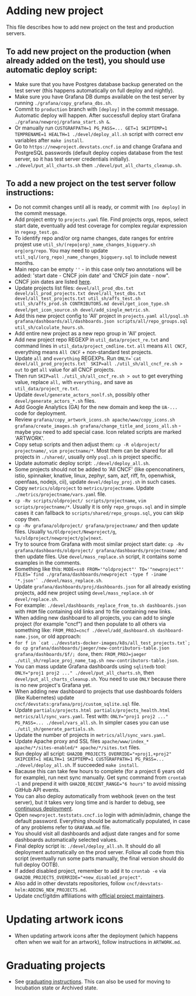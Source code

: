 # Adding new project

This file describes how to add new project on the test and production servers.

## To add new project on the production (when already added on the test), you should use automatic deploy script:

- Make sure that you have Postgres database backup generated on the test server (this happens automatically on full deploy and nightly).
- Make sure you have Grafana DB dumps available on the test server by running `./grafana/copy_grafana_dbs.sh`.
- Commit to `production` branch with `[deploy]` in the commit message. Automatic deploy will happen. After successfull deploy start Grafana `./grafana/newproj/grafana_start.sh &`.
- Or manually run `CUSTGRAFPATH=1 PG_PASS=... GET=1 SKIPTEMP=1 TEMPRENAME=1 HEALTH=1 ./devel/deploy_all.sh` script with correct env variables after `make install`.
- Go to `https://newproject.devstats.cncf.io` and change Grafana and PostgreSQL passwords (default deploy copies database from the test server, so it has test server credentials initially).
- `./devel/put_all_charts.sh` then `./devel/put_all_charts_cleanup.sh`.

## To add a new project on the test server follow instructions:

- Do not commit changes until all is ready, or commit with `[no deploy]` in the commit message.
- Add project entry to `projects.yaml` file. Find projects orgs, repos, select start date, eventually add test coverage for complex regular expression in `regexp_test.go`.
- To identify repo and/or org name changes, date ranges for entrire projest use `util_sh/(repo|org)_name_changes_bigquery.sh org|org/repo`. You may need to update `util_sql/(org_repo)_name_changes_bigquery.sql` to include newest months.
- Main repo can be empty `''` - in this case only two annotations will be added: 'start date - CNCF join date' and 'CNCF join date - now".
- CNCF join dates are listed [here](https://github.com/cncf/toc#projects).
- Update projects list files: `devel/all_prod_dbs.txt devel/all_prod_projects.txt devel/all_test_dbs.txt devel/all_test_projects.txt util_sh/affs_test.sh util_sh/affs_prod.sh CONTRIBUTORS.md devel/get_icon_type.sh devel/get_icon_source.sh devel/add_single_metric.sh`.
- Add this new project config to 'All' project in `projects.yaml all/psql.sh grafana/dashboards/all/dashboards.json scripts/all/repo_groups.sql util_sh/calculate_hours.sh`.
- Add entire new project as a new repo group in 'All' project.
- Add new project repo REGEXP in `util_data/project_re.txt` and command lines in `util_data/project_cmdline.txt`. `all` means `All CNCF`, everything means `All CNCF` + non-standard test projects.
- Update `all` and `everything` REGEXPs. Run `` ONLY=`cat devel/all_prod_projects.txt` SKIP=all ./util_sh/all_cncf_re.sh > out `` to get `all` value for all CNCF projects.
- Then run `SKIP=all ./util_sh/all_cncf_re.sh > out` to get everything value, replace `all,` with `everything,` and save as `util_data/project_re.txt`.
- Update `devel/generate_actors_nonlf.sh`, possibly other `devel/generate_actors_*.sh` files.
- Add Google Analytics (GA) for the new domain and keep the `UA-...` code for deployment.
- Review `grafana/copy_artwork_icons.sh apache/www/copy_icons.sh grafana/create_images.sh grafana/change_title_and_icons_all.sh` - maybe you need to add special case. Icon related scripts are marked 'ARTWORK'.
- Copy setup scripts and then adjust them: `cp -R oldproject/ projectname/`, `vim projectname/*`. Most them can be shared for all projects in `./shared/`, usually only `psql.sh` is project specific.
- Update automatic deploy script: `./devel/deploy_all.sh`.
- Some projects should not be added to 'All CNCF' (like openconatiners, istio, spinnaker, knative, linux, zephyr, sam, azf, riff, fn, openwhisk, openfaas, nodejs, cii), update `devel/deploy_proj.sh` in such cases.
- Copy `metrics/oldproject` to `metrics/projectname`. Update `./metrics/projectname/vars.yaml` file.
- `cp -Rv scripts/oldproject/ scripts/projectname`, `vim scripts/projectname/*`. Usually it is only `repo_groups.sql` and in simple cases it can fallback to `scripts/shared/repo_groups.sql`, you can skip copy then.
- `cp -Rv grafana/oldproject/ grafana/projectname/` and then update files. Usually `%s/Oldproject/Newproject/g`, `%s/oldproject/newproject/g|w|next`.
- Try to source from Grafana with most similar project start date: `cp -Rv grafana/dashboards/oldproject/ grafana/dashboards/projectname/` and then update files.  Use `devel/mass_replace.sh` script, it contains some examples in the comments.
- Something like this: `` MODE=ss0 FROM='"oldproject"' TO='"newproject"' FILES=`find ./grafana/dashboards/newproject -type f -iname '*.json'` ./devel/mass_replace.sh ``.
- Update `grafana/dashboards/proj/dashboards.json` for all already existing projects, add new project using `devel/mass_replace.sh` or `devel/replace.sh`.
- For example: `./devel/dashboards_replace_from_to.sh dashboards.json` with `FROM` file containing old links and `TO` file containing new links.
- When adding new dashboard to all projects, you can add to single project (for example "cncf") and then populate to all others via something like: `FROM_PROJ=cncf ./devel/add_dashboard.sh dashboard-name.json`, or old approach:
- `` for f in `cat ../devstats-docker-images/k8s/all_test_projects.txt`; do cp grafana/dashboards/jaeger/new-contributors-table.json grafana/dashboards/$f/; done ``, then: `FROM_PROJ=jaeger ./util_sh/replace_proj_name_tag.sh new-contributors-table.json`.
- You can mass update Grafana dashboards using `sqlitedb` tool: `ONLY="proj1 proj2 ..." ./devel/put_all_charts.sh`, then `devel/put_all_charts_cleanup.sh`. You need to use `ONLY` because there is no new project's Grafana yet.
- When adding new dashboard to projects that use dashboards folders (like Kubernetes) update `cncf/devstats:grafana/proj/custom_sqlite.sql` file.
- Update `partials/projects.html partials/projects_health.html metrics/all/sync_vars.yaml`. Test with: `ONLY="proj1 proj2 ..." PG_PASS=... ./devel/vars_all.sh`. In simpler cases you can use `./util_sh/generate_partials.sh`.
- Update the number of projects in `metrics/all/sync_vars.yaml`.
- Update Apache proxy and SSL files `apache/www/index_* apache/*/sites-enabled/* apache/*/sites.txt` files.
- Run deploy all script: `GHA2DB_PROJECTS_OVERRIDE="+proj1,+proj2" SKIPCERT=1 HEALTH=1 SKIPTEMP=1 CUSTGRAFPATH=1 PG_PASS=... ./devel/deploy_all.sh`. If succeeded `make install`.
- Bacause this can take few hours to complete (for a project 6 years old for example), run next sync manually. Get sync command from `crontab -l` and prepend it with `GHA2DB_RECENT_RANGE="6 hours"` to avoid missing GitHub API events.
- You can also deploy automatically from webhook (even on the test server), but it takes very long time and is harder to debug, see [continuous deployment](https://github.com/cncf/devstats/blob/master/CONTINUOUS_DEPLOYMENT.md).
- Open `newproject.teststats.cncf.io` login with admin/admin, change the default password. Everything should be automatically populated, in case of any problems refer to `GRAFANA.md` file.
- You should visit all dashboards and adjust date ranges and for some dashboards automatically selected values.
- Final deploy script is: `./devel/deploy_all.sh`. It should do all deployment automatically on the prod server. Follow all code from this script (eventually run some parts manually, the final version should do full deploy OOTB).
- If added disabled project, remember to add it to `crontab -e` via `GHA2DB_PROJECTS_OVERRIDE="+new_disabled_project"`.
- Also add in other devstats repositories, follow `cncf/devstats-helm:ADDING_NEW_PROJECTS.md`.
- Update cncf/gitdm affiliations with [official project maintainers](https://docs.google.com/spreadsheets/d/1Pr8cyp8RLrNGx9WBAgQvBzUUmqyOv69R7QAFKhacJEM/edit#gid=262035321).

# Updating artwork icons

- When updating artwork icons after the deployment (which happens often when we wait for an artwork), follow instructions in `ARTWORK.md`.

# Graduating projects

- See [graduating instructions](https://github.com/cncf/devstats/blob/master/GRADUATING.md). This can also be used for moving to Incubation state or Archived state.

